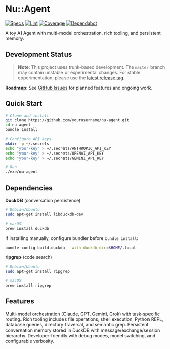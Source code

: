 # Nu::Agent

[![Specs](https://github.com/mgreenly/nu-agent/actions/workflows/ci.yml/badge.svg)](https://github.com/mgreenly/nu-agent/actions/workflows/ci.yml)
[![Lint](https://github.com/mgreenly/nu-agent/actions/workflows/lint.yml/badge.svg)](https://github.com/mgreenly/nu-agent/actions/workflows/lint.yml)
[![Coverage](https://github.com/mgreenly/nu-agent/actions/workflows/coverage.yml/badge.svg)](https://github.com/mgreenly/nu-agent/actions/workflows/coverage.yml)
[![Dependabot](https://img.shields.io/badge/dependabot-enabled-025E8C?logo=dependabot)](https://github.com/mgreenly/nu-agent/blob/main/.github/dependabot.yml)

A toy AI Agent with multi-model orchestration, rich tooling, and persistent memory.

## Development Status

> **Note**: This project uses trunk-based development. The `master` branch may contain unstable or experimental changes. For stable experimentation, please use the [latest release tag](https://github.com/mgreenly/nu-agent/releases).

**Roadmap**: See [GitHub Issues](https://github.com/mgreenly/nu-agent/issues) for planned features and ongoing work.

## Quick Start

```bash
# Clone and install
git clone https://github.com/yourusername/nu-agent.git
cd nu-agent
bundle install

# Configure API keys
mkdir -p ~/.secrets
echo "your-key" > ~/.secrets/ANTHROPIC_API_KEY
echo "your-key" > ~/.secrets/OPENAI_API_KEY
echo "your-key" > ~/.secrets/GEMINI_API_KEY

# Run
./exe/nu-agent
```

## Dependencies

**DuckDB** (conversation persistence)
```bash
# Debian/Ubuntu
sudo apt-get install libduckdb-dev

# macOS
brew install duckdb
```

If installing manually, configure bundler before `bundle install`:
```bash
bundle config build.duckdb --with-duckdb-dir=$HOME/.local
```

**ripgrep** (code search)
```bash
# Debian/Ubuntu
sudo apt-get install ripgrep

# macOS
brew install ripgrep
```

## Features

Multi-model orchestration (Claude, GPT, Gemini, Grok) with task-specific routing. Rich tooling includes file operations, shell execution, Python REPL, database queries, directory traversal, and semantic grep. Persistent conversation memory stored in DuckDB with message/exchange/session hierarchy. Developer-friendly with debug modes, model switching, and configurable verbosity.
